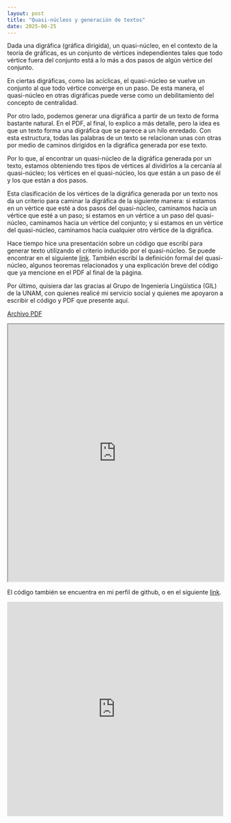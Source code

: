 ```yaml
---
layout: post
title: "Quasi-núcleos y generación de textos"
date: 2025-06-25
---
```


<script type="text/javascript" async
  src="https://cdn.jsdelivr.net/npm/mathjax@3/es5/tex-mml-chtml.js">
</script>

Dada una digráfica (gráfica dirigida), un quasi-núcleo, en el contexto de la teoría de gráficas, es un
conjunto de vértices independientes tales que todo vértice fuera del conjunto está a lo más a dos pasos de
algún vértice del conjunto.

En ciertas digráficas, como las acíclicas, el quasi-núcleo se vuelve un conjunto al que todo vértice converge
en un paso. De esta manera, el quasi-núcleo en otras digráficas puede verse como un debilitamiento del
concepto de centralidad.

Por otro lado, podemos generar una digráfica a partir de un texto de forma bastante natural. En el PDF, al
final, lo explico a más detalle, pero la idea es que un texto forma una digráfica que se parece a un hilo
enredado. Con esta estructura, todas las palabras de un texto se relacionan unas con otras por medio de
caminos dirigidos en la digráfica generada por ese texto.

Por lo que, al encontrar un quasi-núcleo de la digráfica generada por un texto, estamos obteniendo tres tipos
de vértices al dividirlos a la cercanía al quasi-núcleo; los vértices en el quasi-núcleo, los que están a un
paso de él y los que están a dos pasos. 

Esta clasificación de los vértices de la digráfica generada por un texto nos da un criterio para caminar la
digráfica de la siguiente manera: si estamos en un vértice que esté a dos pasos del quasi-núcleo, caminamos
hacía un vértice que esté a un paso; si estamos en un vértice a un paso del quasi-núcleo, caminamos hacia un
vértice del conjunto; y si estamos en un vértice del quasi-núcleo, caminamos hacía cualquier otro vértice de la
digráfica.

Hace tiempo hice una presentación sobre un código que escribí para generar texto utilizando el criterio
inducido por el quasi-núcleo. Se puede encontrar en el siguiente
[link](https://youtu.be/503sf8f5pig?si=EzXrRXi72C0NvkEI). También escribí la definición formal del
quasi-núcleo, algunos teoremas relacionados y una explicación breve del código que ya mencione en el PDF al
final de la página. 

Por último, quisiera dar las gracias al Grupo de Ingeniería Lingüística (GIL) de la UNAM, con quienes realicé mi
servicio social y quienes me apoyaron a escribir el código y PDF que presente aquí.

<a href="https://m1anm3.github.io/assets/IngLin.pdf" target="_blank">Archivo PDF</a>

<iframe src="https://m1anm3.github.io/assets/IngLin.pdf" width="100%" height="600px">
  Este navegador no soporta PDFs. Puedes descargarlo
  <a href="https://m1anm3.github.io/assets/IngLin.pdf">aquí</a>.
</iframe>

El código también se encuentra en mi perfil de github, o en el siguiente
[link](https://github.com/M1AnM3/Pseudo-texto).

<iframe
  height="500px"
  width="100%"
  src="https://replit.com/@zeprysoul/Continuador-de-texto"
  frameborder="0"
  allowfullscreen>
</iframe>